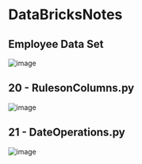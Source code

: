 # DataBricksNotes

## Employee Data Set
![image](https://user-images.githubusercontent.com/44162521/206761280-ad4a9954-ad7f-44d4-b99b-6c026cd65f9d.png)


## 20 - RulesonColumns.py
![image](https://user-images.githubusercontent.com/44162521/206760590-36f5187e-5e2d-4f3d-bec4-1a625fcc254a.png)

## 21 - DateOperations.py
![image](https://user-images.githubusercontent.com/44162521/206759780-34c75079-6b04-4809-bb3c-e5f44ab88a28.png)


